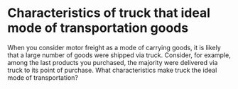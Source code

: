 # Characteristics of truck that ideal mode of transportation goods

When you consider motor freight as a mode of carrying goods, it is likely that a large number of goods were shipped via truck. Consider, for example, among the last products you purchased, the majority were delivered via truck to its point of purchase. What characteristics make truck the ideal mode of transportation?